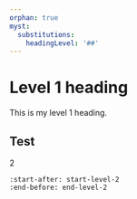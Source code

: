 ```yaml
---
orphan: true
myst:
  substitutions:
    headingLevel: '##'
---
```


# Level 1 heading

This is my level 1 heading.

## Test

2

```{include} /reuse/install-myst.txt
:start-after: start-level-2
:end-before: end-level-2
```